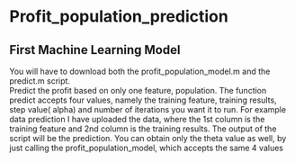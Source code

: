 # Profit_population_prediction
## First Machine Learning Model
You will have to download both the profit_population_model.m and the predict.m script.  
Predict the profit based on only one feature, population. The function predict accepts four values, namely the training feature, training results, step value( alpha) and number of iterations you want it to run.
For example data prediction I have uploaded the data, where the 1st column is the training feature and 2nd column is the training results. 
The output of the script will be the prediction. 
You can obtain only the theta value as well, by just calling the profit_population_model, which accepts the same 4 values 
